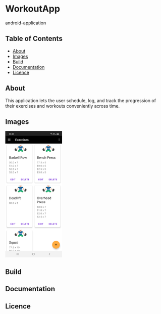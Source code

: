 # WorkoutApp

android-application

## Table of Contents

- [About](#about)
- [Images](#images)
- [Build](#build)
- [Documentation](#documentation)
- [Licence](#licence)

## About

This application lets the user schedule, log, and track the progression of their exercises and workouts conveniently across time.

## Images

<img src="images/image1.jpg"
height="400"/>

## Build

## Documentation

## Licence
